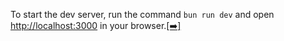 To start the dev server, run the command `bun run dev` and open <http://localhost:3000> in your browser.[\[➡️\]](http://localhost:5173/repos/owev2nf83js7kmr9ur60e2x6/annotations/qehdx5pkmszcarbzanh4a0to)